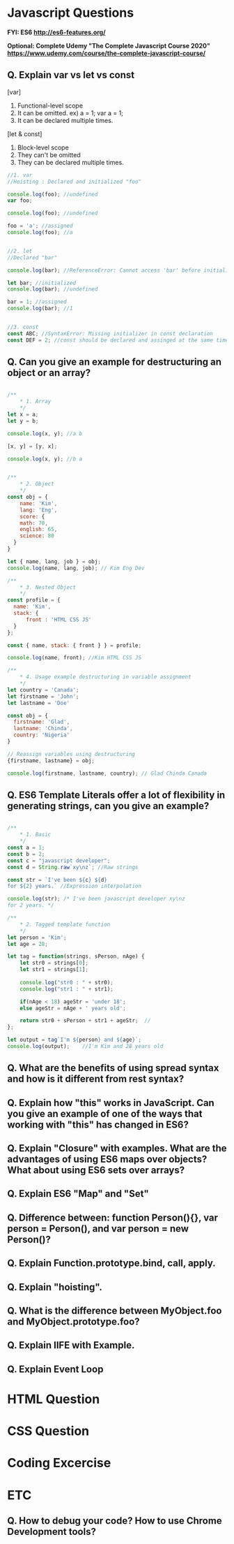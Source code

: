# Javascript Questions 

**FYI: ES6 <http://es6-features.org/>**

**Optional: Complete Udemy "The Complete Javascript Course 2020" <https://www.udemy.com/course/the-complete-javascript-course/>**

## Q. Explain var vs let vs const

[var]

1. Functional-level scope
2. It can be omitted. ex) a = 1; var a = 1;
3. It can be declared multiple times.

[let & const]

1. Block-level scope
2. They can't be omitted
3. They can be declared multiple times.

```Javascript
//1. var
//Hoisting : Declared and initialized "foo"

console.log(foo); //undefined
var foo; 

console.log(foo); //undefined

foo = 'a'; //assigned
console.log(foo); //a


//2. let
//Declared "bar"

console.log(bar); //ReferenceError: Cannot access 'bar' before initialization

let bar; //initialized
console.log(bar); //undefined

bar = 1; //assigned
console.log(bar); //1


//3. const
const ABC; //SyntaxError: Missing initializer in const declaration
const DEF = 2; //const should be declared and assinged at the same time.

```



## Q. Can you give an example for destructuring an object or an array?


```Javascript

/**
	* 1. Array
	*/
let x = a;
let y = b;

console.log(x, y); //a b

[x, y] = [y, x];

console.log(x, y); //b a


/**
	* 2. Object
	*/
const obj = {
	name: 'Kim',
	lang: 'Eng',
	score: {
    math: 70,
    english: 65,
    science: 80
  }
}

let { name, lang, job } = obj;
console.log(name, lang, job); // Kim Eng Dev

/**
	* 3. Nested Object
	*/
const profile = {
  name: 'Kim',
  stack: {
      front : 'HTML CSS JS'
  }
};

const { name, stack: { front } } = profile;

console.log(name, front); //Kim HTML CSS JS

/**
	* 4. Usage example destructuring in variable assignment
	*/
let country = 'Canada';
let firstname = 'John';
let lastname = 'Doe'

const obj = {
  firstname: 'Glad',
  lastname: 'Chinda',
  country: 'Nigeria'
}

// Reassign variables using destructuring
{firstname, lastname} = obj;

console.log(firstname, lastname, country); // Glad Chinda Canada


```

## Q. ES6 Template Literals offer a lot of flexibility in generating strings, can you give an example?

```Javascript

/**
	* 1. Basic
	*/
const a = 1;
const b = 2;
const c = "javascript developer";
const d = String.raw`xy\nz`; //Raw strings

const str = `I've been ${c} ${d} 
for ${2} years.` //Expression interpolation

console.log(str); /* I've been javascript developer xy\nz 
for 2 years. */

/**
	* 2. Tagged template function
	*/
let person = 'Kim';
let age = 28;

let tag = function(strings, sPerson, nAge) {    
    let str0 = strings[0];
    let str1 = strings[1];
    
    console.log("str0 : " + str0); 
    console.log("str1 : " + str1);

    if(nAge < 18) ageStr = 'under 18';
    else ageStr = nAge + ' years old';

    return str0 + sPerson + str1 + ageStr;  //
};

let output = tag`I'm ${person} and ${age}`;
console.log(output);    //I'm Kim and 28 years old

```


## Q. What are the benefits of using spread syntax and how is it different from rest syntax?
## Q. Explain how "this" works in JavaScript. Can you give an example of one of the ways that working with "this" has changed in ES6?

## Q. Explain "Closure" with examples. What are the advantages of using ES6 maps over objects? What about using ES6 sets over arrays? 

## Q. Explain ES6 "Map" and "Set"

## Q. Difference between: function Person(){}, var person = Person(), and var person = new Person()?

## Q. Explain Function.prototype.bind, call, apply.

## Q. Explain "hoisting".

## Q. What is the difference between MyObject.foo and MyObject.prototype.foo?

## Q. Explain IIFE with Example.

## Q. Explain Event Loop

# HTML Question

# CSS Question

# Coding Excercise

# ETC

## Q. How to debug your code? How to use Chrome Development tools?